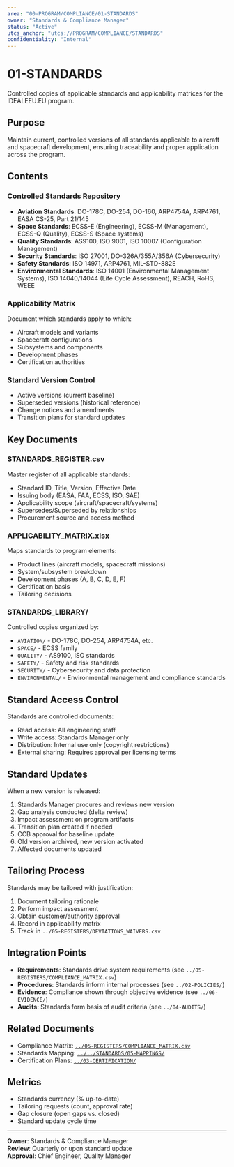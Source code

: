 ```yaml
---
area: "00-PROGRAM/COMPLIANCE/01-STANDARDS"
owner: "Standards & Compliance Manager"
status: "Active"
utcs_anchor: "utcs://PROGRAM/COMPLIANCE/STANDARDS"
confidentiality: "Internal"
---
```


# 01-STANDARDS

Controlled copies of applicable standards and applicability matrices for the IDEALEEU.EU program.

## Purpose

Maintain current, controlled versions of all standards applicable to aircraft and spacecraft development, ensuring traceability and proper application across the program.

## Contents

### Controlled Standards Repository
- **Aviation Standards**: DO-178C, DO-254, DO-160, ARP4754A, ARP4761, EASA CS-25, Part 21/145
- **Space Standards**: ECSS-E (Engineering), ECSS-M (Management), ECSS-Q (Quality), ECSS-S (Space systems)
- **Quality Standards**: AS9100, ISO 9001, ISO 10007 (Configuration Management)
- **Security Standards**: ISO 27001, DO-326A/355A/356A (Cybersecurity)
- **Safety Standards**: ISO 14971, ARP4761, MIL-STD-882E
- **Environmental Standards**: ISO 14001 (Environmental Management Systems), ISO 14040/14044 (Life Cycle Assessment), REACH, RoHS, WEEE

### Applicability Matrix
Document which standards apply to which:
- Aircraft models and variants
- Spacecraft configurations
- Subsystems and components
- Development phases
- Certification authorities

### Standard Version Control
- Active versions (current baseline)
- Superseded versions (historical reference)
- Change notices and amendments
- Transition plans for standard updates

## Key Documents

### STANDARDS_REGISTER.csv
Master register of all applicable standards:
- Standard ID, Title, Version, Effective Date
- Issuing body (EASA, FAA, ECSS, ISO, SAE)
- Applicability scope (aircraft/spacecraft/systems)
- Supersedes/Superseded by relationships
- Procurement source and access method

### APPLICABILITY_MATRIX.xlsx
Maps standards to program elements:
- Product lines (aircraft models, spacecraft missions)
- System/subsystem breakdown
- Development phases (A, B, C, D, E, F)
- Certification basis
- Tailoring decisions

### STANDARDS_LIBRARY/
Controlled copies organized by:
- `AVIATION/` - DO-178C, DO-254, ARP4754A, etc.
- `SPACE/` - ECSS family
- `QUALITY/` - AS9100, ISO standards
- `SAFETY/` - Safety and risk standards
- `SECURITY/` - Cybersecurity and data protection
- `ENVIRONMENTAL/` - Environmental management and compliance standards

## Standard Access Control

Standards are controlled documents:
- Read access: All engineering staff
- Write access: Standards Manager only
- Distribution: Internal use only (copyright restrictions)
- External sharing: Requires approval per licensing terms

## Standard Updates

When a new version is released:
1. Standards Manager procures and reviews new version
2. Gap analysis conducted (delta review)
3. Impact assessment on program artifacts
4. Transition plan created if needed
5. CCB approval for baseline update
6. Old version archived, new version activated
7. Affected documents updated

## Tailoring Process

Standards may be tailored with justification:
1. Document tailoring rationale
2. Perform impact assessment
3. Obtain customer/authority approval
4. Record in applicability matrix
5. Track in `../05-REGISTERS/DEVIATIONS_WAIVERS.csv`

## Integration Points

- **Requirements**: Standards drive system requirements (see `../05-REGISTERS/COMPLIANCE_MATRIX.csv`)
- **Procedures**: Standards inform internal processes (see `../02-POLICIES/`)
- **Evidence**: Compliance shown through objective evidence (see `../06-EVIDENCE/`)
- **Audits**: Standards form basis of audit criteria (see `../04-AUDITS/`)

## Related Documents

- Compliance Matrix: [`../05-REGISTERS/COMPLIANCE_MATRIX.csv`](../05-REGISTERS/COMPLIANCE_MATRIX.csv)
- Standards Mapping: [`../../STANDARDS/05-MAPPINGS/`](../../STANDARDS/05-MAPPINGS/)
- Certification Plans: [`../03-CERTIFICATION/`](../03-CERTIFICATION/)

## Metrics

- Standards currency (% up-to-date)
- Tailoring requests (count, approval rate)
- Gap closure (open gaps vs. closed)
- Standard update cycle time

---

**Owner**: Standards & Compliance Manager  
**Review**: Quarterly or upon standard update  
**Approval**: Chief Engineer, Quality Manager
